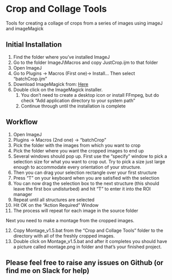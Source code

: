 # Crop and Collage Tools
 Tools for creating a collage of crops from a series of images using imageJ and imageMagick
## Initial Installation

1. Find the folder where you’ve installed ImageJ
2. Go to the folder ImageJ\Macros and copy JustCrop.ijm to that folder
3. Open ImageJ
4. Go to Plugins → Macros (First one)→ Install…	Then select “batchCrop.ijm”
5. Download ImageMagick from: [Here](https://imagemagick.org/script/download.php#windows) 
6. Double click on the ImageMagick installer.
	1. You don’t need to create a desktop icon or install FFmpeg, but do check “Add application directory to your system path”
	2. Continue through until the installation is complete


## Workflow
       
1. Open ImageJ
2. Plugins → Macros (2nd one) → “batchCrop”
3. Pick the folder with the images from which you want to crop
4. Pick the folder where you want the cropped images to end up
5. Several windows should pop up. First use the “specify” window to pick a selection size for what you want to crop out. Try to pick a size just large enough to accommodate every orientation of your structure.
6. Then you can drag your selection rectangle over your first structure 
7. Press “T” on your keyboard when you are satisfied with the selection
8. You can now drag the selection box to the next structure (this should leave the first box undisturbed) and hit “T” to enter it into the ROI manager
9. Repeat until all structures are selected
10. Hit OK on the “Action Required” Window
11. The process will repeat for each image in the source folder

Next you need to make a montage from the cropped images.

12. Copy Montage_v1.5.bat from the “Crop and Collage Tools” folder to the directory with all of the freshly cropped images. 
13. Double click on Montage_v1.5.bat and after it completes you should have a picture called montage.png in folder and that’s your finished project.

## Please feel free to raise any issues on Github (or find me on Slack for help)